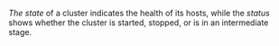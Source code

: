 _The state_ of a cluster indicates the health of its hosts, while the _status_ shows whether the cluster is started, stopped, or is in an intermediate stage.
